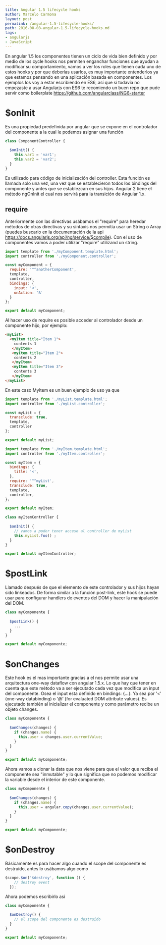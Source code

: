 ```yaml
---
title: Angular 1.5 lifecycle hooks
author: Marcelo Carmona
layout: post
permalink: /angular-1.5-lifecycle-hooks/
path: 2016-08-08-angular-1.5-lifecycle-hooks.md
tags:
- angularjs
- JavaScript
---
```


En angular 1.5 los componentes tienen un ciclo de vida bien definido y por medio de los cycle hooks nos permiten enganchar funciones que ayudan a modificar su comportamiento, vamos a ver los roles que tienen cada uno de estos hooks y por que deberías usarlos, es muy importante entenderlos ya que estamos pensando en una aplicación basada en componentes.
Los ejemplos los voy a estar escribiendo en ES6, así que si todavía no empezaste a usar Angularjs con ES6 te recomiendo un buen repo que pude servir como boilerplate <a href="https://github.com/angularclass/NG6-starter" target="_blank" > https://github.com/angularclass/NG6-starter</a>

# $onInit
Es una propiedad predefinida por angular que se expone en el controlador del componente a la cual le podemos asignar una función

```javascript
class ComponentController {
  
  $onInit() {
    this.var1 = 'var1';
    this.var2 = 'var2';
  }
}
```

Es utilizado para código de inicialización del controller.
Esta función es llamada solo una vez, una vez que se establecieron todos los bindings del componente y antes que se establezcan en sus hijos.
Angular 2 tiene el método ngOnInit el cual nos servirá para la transición de Angular 1.x.

## require
Anteriormente con las directivas usábamos el "require" para heredar métodos de otras directivas y su sintaxis nos permitía usar un String o Array (puedes buscarlo en la documentación de la api <a href="https://docs.angularjs.org/api/ng/service/$compile" target="_blank">https://docs.angularjs.org/api/ng/service/$compile</a>).
Con el uso de componentes vamos a poder utilizar "require" utilizand un string.

```javascript
import template from './myComponent.template.html';
import controller from './myComponent.controller';

const myComponent = {
  require: '^^anotherComponent',
  template,
  controller,
  bindings: {
    input: '<',
    onAction: '&'
  }
};

export default myComponent;
```

Al hacer uso de require es posible acceder al controlador desde un componente hijo, por ejemplo:

```html
<myList>
  <myItem title="Item 1">
    contents 1
   </myItem>
   <myItem title="Item 2">
    contents 2
   </myItem>
   <myItem title="Item 3">
    contents 3
   </myItem>
</myList>
```

En este caso MyItem es un buen ejemplo de uso ya que

```javascript
import template from './myList.template.html';
import controller from './myList.controller';

const myList = {
  transclude: true,
  template,
  controller
};

export default myList;
```

```javascript
import template from './myItem.template.html';
import controller from './myItem.controller';

const myItem = {
  bindings: {
    title: '<',
  },
  require: '^^myList',
  transclude: true,
  template,
  controller,
};

export default myItem;
```

```javascript
class myItemController {
  
  $onInit() {
    // vamos a poder tener acceso al controller de myList
    this.myList.foo() ;
  }
}

export default myItemController;
```

# $postLink

Llamado después de que el elemento de este controlador y sus hijos hayan sido linkeados.
De forma similar a la función post-link, este hook se puede usar para configurar handlers de eventos del DOM y hacer la manipulación del DOM.

```javascript
class myComponente {
  
  $postLink() {
    ...
  }
}

export default myComponente;
```

# $onChanges
Este hook es el mas importante gracias a el nos permite usar una arquitectura one-way dataflow con angular 1.5.x.
Lo que hay que tener en cuenta que este método va a ser ejecutado cada vez que modifica un input del componente. Osea el input esta definido en bindings: {...}.
Ya sea por '<' (one-way databinding) o '@' (for evaluated DOM attribute values).
Es ejecutado también al inicializar el componente y como parámetro recibe un objeto changes.

```javascript
class myComponente {
  
  $onChanges(changes) {
    if (changes.name) {
      this.user = changes.user.currentValue;
    }
  }
}

export default myComponente;
```
Ahora vamos a clonar la data que nos viene para que el valor que reciba el componente sea "inmutable" y lo que significa que no podemos modificar la variable desde el interior de este componente.

```javascript
class myComponente {
  
  $onChanges(changes) {
    if (changes.name) {
      this.user = angular.copy(changes.user.currentValue);
    }
  }
}

export default myComponente;
```


# $onDestroy
Básicamente es para hacer algo cuando el scope del componente es destruido, antes lo usábamos algo como 

```javascript
$scope.$on('$destroy', function () {
    // destroy event
  });
```
Ahora podemos escribirlo asi

```javascript
class myComponente {
  
  $onDestroy() {
    // el scope del componente es destruido
  }
}

export default myComponente;
```
